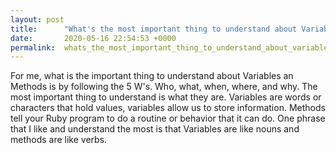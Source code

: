 ```yaml
---
layout: post
title:      "What's the most important thing to understand about Variables and Methods?"
date:       2020-05-16 22:54:53 +0000
permalink:  whats_the_most_important_thing_to_understand_about_variables_and_methods
---
```



For me, what is the important thing to understand about Variables an Methods is by following the 5 W's. Who, what, when, where, and why.  The most important thing to understand is what they are. Variables are words or characters that hold values, variables allow us to store information. Methods tell your Ruby program to do a routine or behavior that it can do. One phrase that I like and understand the most is that Variables are like nouns and methods are like verbs. 
